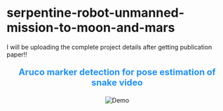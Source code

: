 # serpentine-robot-unmanned-mission-to-moon-and-mars
I will be uploading the complete project details after getting publication paper!!

<p align="center" style="color:#1E90FF; font-size:20px;">
<b>Aruco marker detection for pose estimation of snake video</b>
</p>

<p align="center">
  <img src="https://github.com/mahi361/serpentine-robot-unmanned-mission-to-moon-and-mars/blob/main/Aruco_marker/cam%201final_gif_aruco.gif" alt="Demo">
</p>
